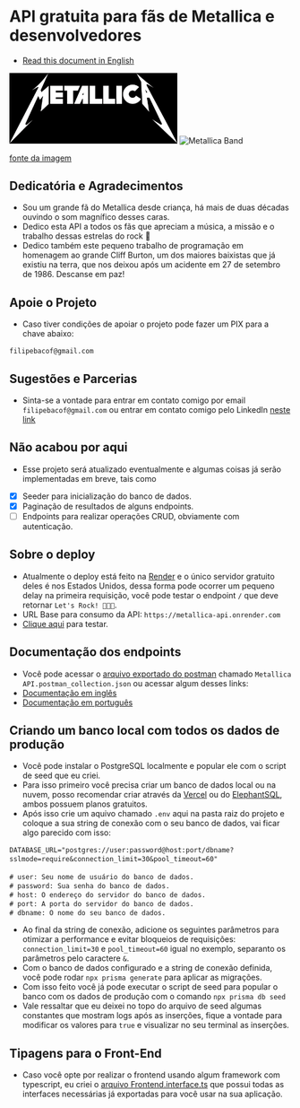 # API gratuita para fãs de Metallica e desenvolvedores

- [Read this document in English](https://github.com/Filipe-Bacof/metallica-api/blob/main/README-EN.md)

<img src="./metallica-logo.png" alt="Metallica Logo" width="300">
<img src="https://rollingstone.uol.com.br/media/_versions/metallica_ross_halfin_rs_brasil_widelg.jpg" alt="Metallica Band" width="300">

<a href="https://rollingstone.uol.com.br/artigo/trinta-anos-do-album-preto-metallica-no-topo-do-mundo/" target="_blank">fonte da imagem</a>

## Dedicatória e Agradecimentos

- Sou um grande fã do Metallica desde criança, há mais de duas décadas ouvindo o som magnífico desses caras.
- Dedico esta API a todos os fãs que apreciam a música, a missão e o trabalho dessas estrelas do rock 🤘
- Dedico também este pequeno trabalho de programação em homenagem ao grande Cliff Burton, um dos maiores baixistas que já existiu na terra, que nos deixou após um acidente em 27 de setembro de 1986. Descanse em paz!

## Apoie o Projeto

- Caso tiver condições de apoiar o projeto pode fazer um PIX para a chave abaixo:

```
filipebacof@gmail.com
```

## Sugestões e Parcerias

- Sinta-se a vontade para entrar em contato comigo por email `filipebacof@gmail.com` ou entrar em contato comigo pelo LinkedIn [neste link](https://www.linkedin.com/in/filipe-bacof/)

## Não acabou por aqui

- Esse projeto será atualizado eventualmente e algumas coisas já serão implementadas em breve, tais como
- [x] Seeder para inicialização do banco de dados.
- [x] Paginação de resultados de alguns endpoints.
- [ ] Endpoints para realizar operações CRUD, obviamente com autenticação.

## Sobre o deploy

- Atualmente o deploy está feito na [Render](https://render.com/) e o único servidor gratuito deles é nos Estados Unidos, dessa forma pode ocorrer um pequeno delay na primeira requisição, você pode testar o endpoint `/` que deve retornar `Let's Rock! 🤘😎🔥`.
- URL Base para consumo da API: `https://metallica-api.onrender.com`
- [Clique aqui](https://metallica-api.onrender.com/) para testar.

## Documentação dos endpoints

- Você pode acessar o [arquivo exportado do postman](https://github.com/Filipe-Bacof/metallica-api/blob/main/Metallica%20API.postman_collection.json) chamado `Metallica API.postman_collection.json` ou acessar algum desses links:
- [Documentação em inglês](https://github.com/Filipe-Bacof/metallica-api/blob/main/Documentation.md)
- [Documentação em português](https://github.com/Filipe-Bacof/metallica-api/blob/main/Documentação.md)

## Criando um banco local com todos os dados de produção

- Você pode instalar o PostgreSQL localmente e popular ele com o script de seed que eu criei.
- Para isso primeiro você precisa criar um banco de dados local ou na nuvem, posso recomendar criar através da [Vercel](https://vercel.com/docs/storage/vercel-postgres) ou do [ElephantSQL](https://www.elephantsql.com/index.html), ambos possuem planos gratuitos.
- Após isso crie um aquivo chamado `.env` aqui na pasta raiz do projeto e coloque a sua string de conexão com o seu banco de dados, vai ficar algo parecido com isso:

```
DATABASE_URL="postgres://user:password@host:port/dbname?sslmode=require&connection_limit=30&pool_timeout=60"

# user: Seu nome de usuário do banco de dados.
# password: Sua senha do banco de dados.
# host: O endereço do servidor do banco de dados.
# port: A porta do servidor do banco de dados.
# dbname: O nome do seu banco de dados.
```

- Ao final da string de conexão, adicione os seguintes parâmetros para otimizar a performance e evitar bloqueios de requisições: `connection_limit=30` e `pool_timeout=60` igual no exemplo, separanto os parâmetros pelo caractere `&`.
- Com o banco de dados configurado e a string de conexão definida, você pode rodar `npx prisma generate` para aplicar as migrações.
- Com isso feito você já pode executar o script de seed para popular o banco com os dados de produção com o comando `npx prisma db seed`
- Vale ressaltar que eu deixei no topo do arquivo de seed algumas constantes que mostram logs após as inserções, fique a vontade para modificar os valores para `true` e visualizar no seu terminal as inserções.

## Tipagens para o Front-End

- Caso você opte por realizar o frontend usando algum framework com typescript, eu criei o [arquivo Frontend.interface.ts](https://github.com/Filipe-Bacof/metallica-api/blob/main/src/interfaces/Frontend.interface.ts) que possui todas as interfaces necessárias já exportadas para você usar na sua aplicação.
